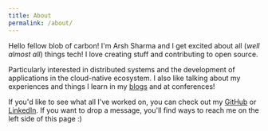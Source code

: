 ```yaml
---
title: About
permalink: /about/
---
```


Hello fellow blob of carbon! I'm Arsh Sharma and I get excited about all (*well almost all*) things tech! I love creating stuff and contributing to open source.

Particularly interested in distributed systems and the development of applications in the cloud-native ecosystem. I also like talking about my experiences and things I learn in my [blogs](/tags) and at conferences!

If you'd like to see what all I've worked on, you can check out my [GitHub](https://github.com/RinkiyaKeDad) or [LinkedIn](https://www.linkedin.com/in/arsh4/). If you want to drop a message, you'll find ways to reach me on the left side of this page :)

